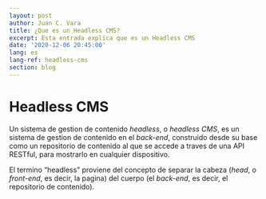 ```yaml
---
layout: post
author: Juan C. Vara
title: ¿Que es un Headless CMS?
excerpt: Esta entrada explica que es un Headless CMS
date: '2020-12-06 20:45:00'
lang: es
lang-ref: headless-cms
section: blog
---
```

# Headless CMS
Un sistema de gestion de contenido *headless*, o *headless CMS*, es un sistema de gestion de contenido en el *back-end*, construido desde su base como un repositorio de contenido al que se accede a traves de una API RESTful, para mostrarlo en cualquier dispositivo.

El termino “headless” proviene del concepto de separar la cabeza (*head*, o *front-end*, es decir, la pagina) del cuerpo (el *back-end*, es decir, el repositorio de contenido). 
